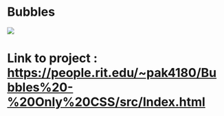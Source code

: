 # Bubbles

![](https://thumbs.gfycat.com/PreciousMajesticBandicoot-size_restricted.gif)

# Link to project : https://people.rit.edu/~pak4180/Bubbles%20-%20Only%20CSS/src/Index.html
